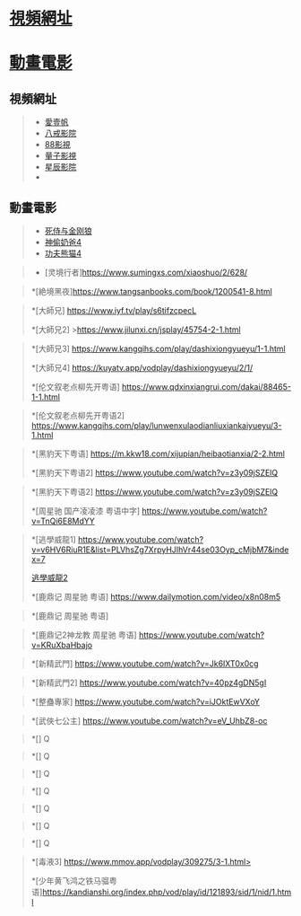 # <a href="#movLoc">視頻網址</a>
# <a href="#comicMov">動畫電影</a>

## <a id="movLoc">視頻網址</a>
> * [愛壹帆](https://www.iyf.tv/movie)
> * [八戒影院](https://www.vyanke.com/vodtype/1.html)
> * [88影視](https://www.kangqihs.com/vodtype/1.html)
> * [量子影視](http://wandouys.net/index.php/vod/show/id/6.html)
> * [星辰影院](https://www.shsanrui.com/ssype/1.html)
> * 






## <a id="comicMov">動畫電影</a>
> * [死侍与金刚狼](http://wandouys.net/index.php/vod/play/id/84028/sid/1/nid/1.html)
> * [神偷奶爸4](https://iyf.tv/play/hBhzqLUfGHQ)
> * [功夫熊猫4](https://www.iyf.tv/play/jQhTPeeB0gC)


> * [灵境行者]https://www.sumingxs.com/xiaoshuo/2/628/


>*[絶境黑夜]https://www.tangsanbooks.com/book/1200541-8.html

>*[大師兄] https://www.iyf.tv/play/s6tifzcpecL
>
>*[大師兄2] >https://www.jilunxi.cn/jsplay/45754-2-1.html

>*[大師兄3] https://www.kangqihs.com/play/dashixiongyueyu/1-1.html
>
>*[大師兄4] https://kuyatv.app/vodplay/dashixiongyueyu/2/1/
>
>*[伦文叙老点柳先开粤语] https://www.qdxinxiangrui.com/dakai/88465-1-1.html

>*[伦文叙老点柳先开粤语2] https://www.kangqihs.com/play/lunwenxulaodianliuxiankaiyueyu/3-1.html

>*[黑豹天下粤语] https://m.kkw18.com/xijupian/heibaotianxia/2-2.html
>
>*[黑豹天下粤语2] https://www.youtube.com/watch?v=z3y09jSZElQ

>*[黑豹天下粤语2] https://www.youtube.com/watch?v=z3y09jSZElQ
>
>*[周星驰 国产凌凌漆 粤语中字] https://www.youtube.com/watch?v=TnQi6E8MdYY


>*[逃學威龍1] https://www.youtube.com/watch?v=v6HV6RiuR1E&list=PLVhsZg7XrpyHJIhVr44se03Oyp_cMjbM7&index=7
>
>[逃學威龍2](https://www.youtube.com/watch?v=giaYSPwbnp8&list=PLVhsZg7XrpyHJIhVr44se03Oyp_cMjbM7&index=10)
>
>*[鹿鼎记 周星驰 粤语] https://www.dailymotion.com/video/x8n08m5

>*[鹿鼎记 周星驰 粤语] 

>*[鹿鼎记2神龙教 周星驰 粤语] https://www.youtube.com/watch?v=KRuXbaHbajo

>*[新精武門] https://www.youtube.com/watch?v=Jk6IXT0x0cg

>*[新精武門2] https://www.youtube.com/watch?v=40pz4gDN5gI

>*[整蠱專家] https://www.youtube.com/watch?v=iJOktEwVXoY

>*[武俠七公主] https://www.youtube.com/watch?v=eV_UhbZ8-oc



>*[] Q

>*[] Q

>*[] Q

>*[] Q

>*[] Q

>*[] Q

>*[] Q




>*[毒液3] https://www.mmov.app/vodplay/309275/3-1.html>
>
>*[少年黄飞鸿之铁马骝粤语]https://kandianshi.org/index.php/vod/play/id/121893/sid/1/nid/1.html





